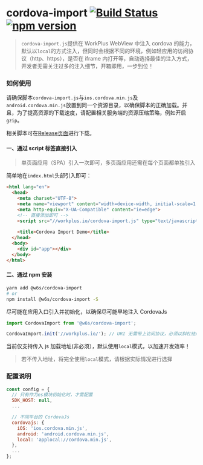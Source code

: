 # cordova-import [![Build Status](https://travis-ci.org/WorkPlusFE/cordova-import.svg?branch=master)](https://travis-ci.org/WorkPlusFE/cordova-import) [![npm version](https://badge.fury.io/js/%40w6s%2Fcordova-import.svg)](https://badge.fury.io/js/%40w6s%2Fcordova-import)

> `cordova-import.js`提供在 WorkPlus WebView 中注入 cordova 的能力，默认以`local`的方式注入，但同时会根据不同的环境，例如轻应用的访问协议（http、https），是否在 iframe 内打开等，自动选择最佳的注入方式，开发者无需关注过多的注入细节，开箱即用，一步到位！

### 如何使用

请确保脚本`cordova-import.js`与`ios.cordova.min.js`及`android.cordova.min.js`放置到同一个资源目录，以确保脚本的正确加载。并且，为了提高资源的下载速度，请配置相关服务端的资源压缩策略，例如开启`gzip`。

相关脚本可在[Release页面](https://github.com/WorkPlusFE/cordova-import/releases/tag/v1.3)进行下载。

#### 一、通过 script 标签直接引入

> 单页面应用（SPA）引入一次即可，多页面应用还需在每个页面都单独引入

简单地在`index.html`头部引入即可：

```html
<html lang="en">
  <head>
    <meta charset="UTF-8">
    <meta name="viewport" content="width=device-width, initial-scale=1.0">
    <meta http-equiv="X-UA-Compatible" content="ie=edge">
    <!-- 直接添加即可 -->
    <script src="//workplus.io/cordova-import.js" type="text/javascript"></script>
    
    <title>Cordova Import Demo</title>
  </head>
  <body>
    <div id="app"></div> 
  </body>
</html>
```

#### 二、通过 npm 安装

```bash
yarn add @w6s/cordova-import
# or 
npm install @w6s/cordova-import -S
```

尽可能在应用入口引入并初始化，以确保尽可能早地注入 CordovaJs

```js
import CordovaImport from '@w6s/cordova-import';

CordovaImport.init('//workplus.io/'); // URI 无需带上访问协议，必须以斜杠结尾
```

当前仅支持传入 js 加载地址(非必须），默认使用`local`模式，以加速开发效率！

> 若不传入地址，将完全使用`local`模式，请根据实际情况进行选择


### 配置说明

```js
const config = {
  // 只有作为es模块初始化时，才需配置
  SDK_HOST: null,
  ...

  // 不同平台的 CordovaJs
  cordovajs: {
    iOS: 'ios.cordova.min.js',
    android: 'android.cordova.min.js',
    local: 'applocal://cordova.min.js',
  },
  ...
};
```



